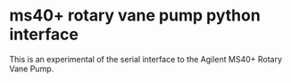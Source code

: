 # ms40+ rotary vane pump python interface

This is an experimental of the serial interface to the Agilent MS40+ Rotary Vane
Pump.
